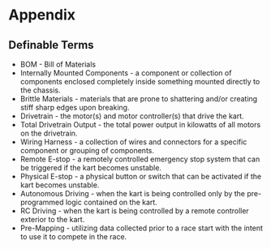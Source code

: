 # Appendix

## Definable Terms

 * BOM - Bill of Materials
 * Internally Mounted Components - a component or collection of components enclosed completely inside something mounted directly to the chassis.
 * Brittle Materials - materials that are prone to shattering and/or creating stiff sharp edges upon breaking.
 * Drivetrain - the motor(s) and motor controller(s) that drive the kart.
 * Total Drivetrain Output - the total power output in kilowatts of all motors on the drivetrain.
 * Wiring Harness - a collection of wires and connectors for a specific component or grouping of components.
 * Remote E-stop - a remotely controlled emergency stop system that can be triggered if the kart becomes unstable.
 * Physical E-stop - a physical button or switch that can be activated if the kart becomes unstable.
 * Autonomous Driving - when the kart is being controlled only by the pre-programmed logic contained on the kart.
 * RC Driving - when the kart is being controlled by a remote controller exterior to the kart.
 * Pre-Mapping - utilizing data collected prior to a race start with the intent to use it to compete in the race.